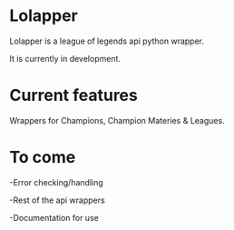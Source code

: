 # Lolapper
Lolapper is a league of legends api python wrapper.

It is currently in development.

# Current features
Wrappers for Champions, Champion Materies & Leagues.


# To come
-Error checking/handling

-Rest of the api wrappers

-Documentation for use

